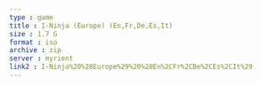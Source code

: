 ```yaml
---
type : game
title : I-Ninja (Europe) (En,Fr,De,Es,It)
size : 1.7 G
format : iso
archive : zip
server : myrient
link2 : I-Ninja%20%28Europe%29%20%28En%2CFr%2CDe%2CEs%2CIt%29
---
```

